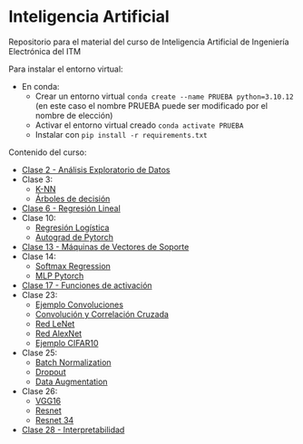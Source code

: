 # Inteligencia Artificial

Repositorio para el material del curso de Inteligencia Artificial de Ingeniería Electrónica del ITM

Para instalar el entorno virtual:

- En conda: 
  - Crear un entorno virtual `conda create --name PRUEBA python=3.10.12` (en este caso el nombre PRUEBA puede ser modificado por el nombre de elección)
  - Activar el entorno virtual creado `conda activate PRUEBA`
  - Instalar con `pip install -r requirements.txt`

Contenido del curso:
- [Clase 2 - Análisis Exploratorio de Datos](/Clase02/EDA.ipynb)
- Clase 3:
    - [K-NN](/Clase03/kNearestNeighbors.ipynb)
    - [Árboles de decisión](/Clase03/DecisionTrees.ipynb)
- [Clase 6 - Regresión Lineal](/Clase06/RegresionLineal.ipynb)
- Clase 10:
    - [Regresión Logística](/Clase10/RegresionLogistica.ipynb)
    - [Autograd de Pytorch](/Clase10/pytorch-autogradEjemploClase.ipynb)
- [Clase 13 - Máquinas de Vectores de Soporte](/Clase13/SVM_kernel.ipynb)
- Clase 14:
    - [Softmax Regression](/Clase14/1_softmax_regression_mnist.ipynb)
    - [MLP Pytorch](/Clase14/2_mlp-pytorch_softmax-crossentr.ipynb)
- [Clase 17 - Funciones de activación](/Clase17/xor-problem.ipynb)
- Clase 23:
    - [Ejemplo Convoluciones](/Clase23/1-MLP_CNN.ipynb)
    - [Convolución y Correlación Cruzada](/Clase23/2-cross-correlation.ipynb)
    - [Red LeNet](/Clase23/3-lenet5-mnist.ipynb)
    - [Red AlexNet](/Clase23/4-alexnet-cifar10.ipynb)
    - [Ejemplo CIFAR10](/Clase23/5-cnn-cifar10.ipynb)
- Clase 25:
    - [Batch Normalization](/Clase25/batchnorm.ipynb)
    - [Dropout](/Clase25/dropout.ipynb)
    - [Data Augmentation](/Clase25/data-augmentation.ipynb)
- Clase 26:
    - [VGG16](/Clase26/1.1-vgg16.ipynb)
    - [Resnet](/Clase26/2-resnet-example.ipynb)
    - [Resnet 34](/Clase26/2-resnet34.ipynb)
- [Clase 28 - Interpretabilidad](/Clase28/Interpretabilidad1.ipynb)
